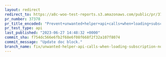```yaml
---
layout: redirect
redirect_to: https://a8c-woo-test-reports.s3.amazonaws.com/public/pr/37378/api/index.html
pr_number: 37378
pr_title_encoded: "Prevent+unwanted+helper+api+calls+when+loading+subscription+notes"
pr_test_type: api
last_published: "2023-06-27 14:48:32 +0000"
commit_sha: f754dc566e6fb2f68e6f08f668f2f32a107f8074
commit_message: "Update doc block."
branch_name: fix/unwanted-helper-api-calls-when-loading-subscription-notes
---
```

